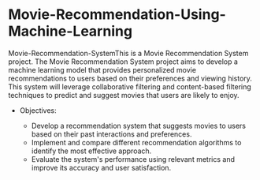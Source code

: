 # Movie-Recommendation-Using-Machine-Learning
Movie-Recommendation-SystemThis is a Movie Recommendation System project. The Movie Recommendation System project aims to develop a machine learning model that provides personalized movie recommendations to users based on their preferences and viewing history. This system will leverage collaborative filtering and content-based filtering techniques to predict and suggest movies that users are likely to enjoy.

* Objectives:<br>

  * Develop a recommendation system that suggests movies to users based on their past interactions and preferences.
  * Implement and compare different recommendation algorithms to identify the most effective approach.
  * Evaluate the system's performance using relevant metrics and improve its accuracy and user satisfaction.
